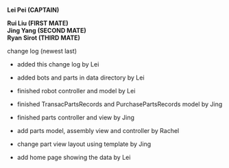 **Lei Pei (CAPTAIN)**


**Rui Liu (FIRST MATE)** <br/>
**Jing Yang (SECOND MATE)** <br/>
**Ryan Sirot (THIRD MATE)**

change log (newest last)

* added this change log by Lei

* added bots and parts in data directory by Lei

* finished robot controller and model by Lei

* finished TransacPartsRecords and PurchasePartsRecords model by Jing

* finished parts controller and view by Jing

* add parts model, assembly view and controller by Rachel

* change part view layout using template by Jing

* add home page showing the data by Lei

